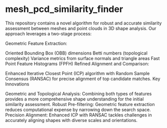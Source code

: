 # mesh_pcd_similarity_finder
This repository contains a novel algorithm for robust and accurate similarity assessment between meshes and point clouds in 3D shape analysis. Our approach leverages a two-stage process:

Geometric Feature Extraction:

Oriented Bounding Box (OBB) dimensions
Betti numbers (topological complexity)
Variance metrics from surface normals and triangle areas
Fast Point Feature Histograms (FPFH)
Refined Alignment and Comparison:

Enhanced Iterative Closest Point (ICP) algorithm with Random Sample Consensus (RANSAC) for precise alignment of top candidate matches.
Key Innovations

Geometric and Topological Analysis: Combining both types of features provides a more comprehensive shape understanding for the initial similarity assessment.
Robust Pre-filtering: Geometric feature extraction reduces computational expense by narrowing down the search space.
Precision Alignment: Enhanced ICP with RANSAC tackles challenges in accurately aligning shapes with diverse scales and orientations.
